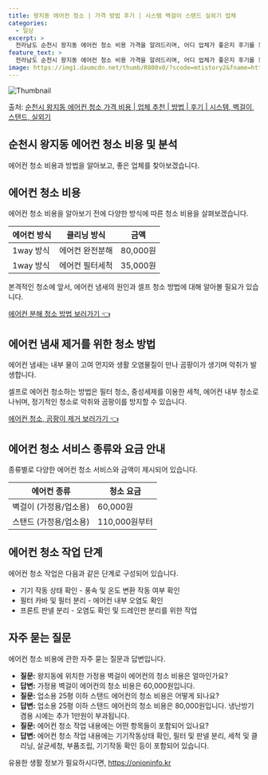 ```yaml
---
title: 왕지동 에어컨 청소 | 가격 방법 후기 | 시스템 벽걸이 스탠드 실외기 업체
categories:
  - 일상
excerpt: >
  전라남도 순천시 왕지동 에어컨 청소 비용 가격을 알려드리며, 어디 업체가 좋은지 후기를 통해 알아보겠습니다. 현재 글에서는 시스템, 벽걸이, 스탠드, 실외기 각각에 대해 청소 비용이 나와 있으니 참고하시면 되겠습니다. 에어컨 분해 청소 방법 보기 👈 클릭셀프 에어컨 청소 방법 보기👈 클릭순천시 왕지동 에어컨 청소 비용시스템에어컨 방식클리닝방식금액1way 방식에어컨 완전분해80,000원1way 방식에어컨 필터세척35,000원2way 방식에어컨 완전분해90,000원2way 방식에어컨 필터세척35,000원4way 방식에어컨 완전분해120,000원4way 방식에어컨 필터세척35,000원원형방식에어컨 완전분해140,000원원형방식에어컨 필터세척35,000원에어컨 청소 견적 샘플 보기 👈 클릭에어컨 냄새의 원인에어..
feature_text: >
  전라남도 순천시 왕지동 에어컨 청소 비용 가격을 알려드리며, 어디 업체가 좋은지 후기를 통해 알아보겠습니다. 현재 글에서는 시스템, 벽걸이, 스탠드, 실외기 각각에 대해 청소 비용이 나와 있으니 참고하시면 되겠습니다. 에어컨 분해 청소 방법 보기 👈 클릭셀프 에어컨 청소 방법 보기👈 클릭순천시 왕지동 에어컨 청소 비용시스템에어컨 방식클리닝방식금액1way 방식에어컨 완전분해80,000원1way 방식에어컨 필터세척35,000원2way 방식에어컨 완전분해90,000원2way 방식에어컨 필터세척35,000원4way 방식에어컨 완전분해120,000원4way 방식에어컨 필터세척35,000원원형방식에어컨 완전분해140,000원원형방식에어컨 필터세척35,000원에어컨 청소 견적 샘플 보기 👈 클릭에어컨 냄새의 원인에어..
image: https://img1.daumcdn.net/thumb/R800x0/?scode=mtistory2&fname=https%3A%2F%2Fblog.kakaocdn.net%2Fdn%2FdVOz9i%2FbtsHvWv1DVI%2FyyzKoVPqCkxYjnyLZXYMrk%2Fimg.webp
---
```


![Thumbnail](https://img1.daumcdn.net/thumb/R800x0/?scode=mtistory2&fname=https%3A%2F%2Fblog.kakaocdn.net%2Fdn%2FdVOz9i%2FbtsHvWv1DVI%2FyyzKoVPqCkxYjnyLZXYMrk%2Fimg.webp)

<p>출처: <a href="https://onioninfo.kr/entry/%EC%88%9C%EC%B2%9C%EC%8B%9C-%EC%99%95%EC%A7%80%EB%8F%99-%EC%97%90%EC%96%B4%EC%BB%A8-%EC%B2%AD%EC%86%8C-%EA%B0%80%EA%B2%A9-%EB%B9%84%EC%9A%A9-%EC%97%85%EC%B2%B4-%EC%B6%94%EC%B2%9C-%EB%B0%A9%EB%B2%95-%ED%9B%84%EA%B8%B0-%EC%8B%9C%EC%8A%A4%ED%85%9C-%EB%B2%BD%EA%B1%B8%EC%9D%B4-%EC%8A%A4%ED%83%A0%EB%93%9C-%EC%8B%A4%EC%99%B8%EA%B8%B0" rel="dofollow">순천시 왕지동 에어컨 청소 가격 비용 | 업체 추천 | 방법 | 후기 | 시스템, 벽걸이, 스탠드, 실외기</a> </p>

## 순천시 왕지동 에어컨 청소 비용 및 분석

에어컨 청소 비용과 방법을 알아보고, 좋은 업체를 찾아보겠습니다.

## 에어컨 청소 비용

에어컨 청소 비용을 알아보기 전에 다양한 방식에 따른 청소 비용을 살펴보겠습니다.

**에어컨 방식** | **클리닝 방식** | **금액**  
---|---|---  
1way 방식 | 에어컨 완전분해 | 80,000원  
1way 방식 | 에어컨 필터세척 | 35,000원  
  
본격적인 청소에 앞서, 에어컨 냄새의 원인과 셀프 청소 방법에 대해 알아볼 필요가 있습니다.

[에어컨 분해 청소 방법 보러가기 👈](https://onioninfo.kr/entry/%EC%88%9C%EC%B2%9C%EC%8B%9C-%EC%99%95%EC%A7%80%EB%8F%99-%EC%97%90%EC%96%B4%EC%BB%A8-%EC%B2%AD%EC%86%8C-%EA%B0%80%EA%B2%A9-%EB%B9%84%EC%9A%A9-%EC%97%85%EC%B2%B4-%EC%B6%94%EC%B2%9C-%EB%B0%A9%EB%B2%95-%ED%9B%84%EA%B8%B0-%EC%8B%9C%EC%8A%A4%ED%85%9C-%EB%B2%BD%EA%B1%B8%EC%9D%B4-%EC%8A%A4%ED%83%A0%EB%93%9C-%EC%8B%A4%EC%99%B8%EA%B8%B0)

## 에어컨 냄새 제거를 위한 청소 방법

에어컨 냄새는 내부 물이 고여 먼지와 생활 오염물질이 만나 곰팡이가 생기며 악취가 발생합니다.

셀프로 에어컨 청소하는 방법은 필터 청소, 중성세제를 이용한 세척, 에어컨 내부 청소로 나뉘며, 정기적인 청소로 악취와 곰팡이를 방지할 수
있습니다.

[에어컨 청소, 곰팡이 제거 보러가기 👈](https://onioninfo.kr/entry/%EC%88%9C%EC%B2%9C%EC%8B%9C-%EC%99%95%EC%A7%80%EB%8F%99-%EC%97%90%EC%96%B4%EC%BB%A8-%EC%B2%AD%EC%86%8C-%EA%B0%80%EA%B2%A9-%EB%B9%84%EC%9A%A9-%EC%97%85%EC%B2%B4-%EC%B6%94%EC%B2%9C-%EB%B0%A9%EB%B2%95-%ED%9B%84%EA%B8%B0-%EC%8B%9C%EC%8A%A4%ED%85%9C-%EB%B2%BD%EA%B1%B8%EC%9D%B4-%EC%8A%A4%ED%83%A0%EB%93%9C-%EC%8B%A4%EC%99%B8%EA%B8%B0)

## 에어컨 청소 서비스 종류와 요금 안내

종류별로 다양한 에어컨 청소 서비스와 금액이 제시되어 있습니다.

**에어컨 종류** | **청소 요금**  
---|---  
벽걸이 (가정용/업소용) | 60,000원  
스탠드 (가정용/업소용) | 110,000원부터  
  
## 에어컨 청소 작업 단계

에어컨 청소 작업은 다음과 같은 단계로 구성되어 있습니다.

  * 기기 작동 상태 확인 - 풍속 및 온도 변환 작동 여부 확인
  * 필터 카바 및 필터 분리 - 에어컨 내부 오염도 확인
  * 프론트 판넬 분리 - 오염도 확인 및 드레인판 분리를 위한 작업

## 자주 묻는 질문

에어컨 청소 비용에 관한 자주 묻는 질문과 답변입니다.

  * **질문:** 왕지동에 위치한 가정용 벽걸이 에어컨의 청소 비용은 얼마인가요?
  * **답변:** 가정용 벽걸이 에어컨의 청소 비용은 60,000원입니다.
  * **질문:** 업소용 25평 이하 스탠드 에어컨의 청소 비용은 어떻게 되나요?
  * **답변:** 업소용 25평 이하 스탠드 에어컨의 청소 비용은 80,000원입니다. 냉난방기 겸용 시에는 추가 1만원이 부과됩니다.
  * **질문:** 에어컨 청소 작업 내용에는 어떤 항목들이 포함되어 있나요?
  * **답변:** 에어컨 청소 작업 내용에는 기기작동상태 확인, 필터 및 판넬 분리, 세척 및 클리닝, 살균세청, 부품조립, 기기작동 확인 등이 포함되어 있습니다.



 

유용한 생활 정보가 필요하시다면, <a href="https://onioninfo.kr" rel="dofollow">https://onioninfo.kr</a>


